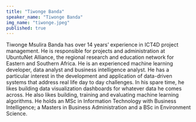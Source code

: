 ```yaml
---
title: "Tiwonge Banda"
speaker_name: "Tiwonge Banda"
img_name: "tiwonge.jpeg"
published: true
---
```


Tiwonge Msulira Banda has over 14 years’ experience in ICT4D project management. He is responsible for projects and administration at UbuntuNet Alliance, the regional research and education network for Eastern and Southern Africa. He is an experienced machine learning developer, data analyst and business intelligence analyst. He has a particular interest in the development and application of data-driven systems that address real life day to day challenges. In his spare time, he likes building data visualization dashboards for whatever data he comes across. He also likes building, training and evaluating machine learning algorithms. He holds an MSc in Information Technology with Business Intelligence; a Masters in Business Administration and a BSc in Environment Science.
